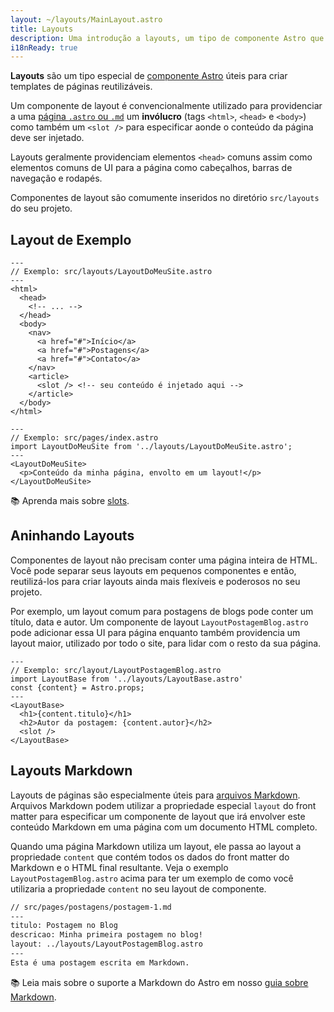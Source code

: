```yaml
---
layout: ~/layouts/MainLayout.astro
title: Layouts
description: Uma introdução a layouts, um tipo de componente Astro que é compartilhado entre páginas para layouts comuns.
i18nReady: true
---
```


**Layouts** são um tipo especial de [componente Astro](/pt-BR/core-concepts/astro-components) úteis para criar templates de páginas reutilizáveis.

Um componente de layout é convencionalmente utilizado para providenciar a uma [página `.astro` ou `.md`](/pt-BR/core-concepts/astro-pages) um **invólucro** (tags `<html>`, `<head>` e `<body>`) como também um `<slot />` para especificar aonde o conteúdo da página deve ser injetado.

Layouts geralmente providenciam elementos `<head>` comuns assim como elementos comuns de UI para a página como cabeçalhos, barras de navegação e rodapés. 

Componentes de layout são comumente inseridos no diretório `src/layouts` do seu projeto.

## Layout de Exemplo

```astro
---
// Exemplo: src/layouts/LayoutDoMeuSite.astro
---
<html>
  <head>
    <!-- ... -->
  </head>
  <body>
    <nav>
      <a href="#">Início</a>
      <a href="#">Postagens</a>
      <a href="#">Contato</a>
    </nav>
    <article>
      <slot /> <!-- seu conteúdo é injetado aqui -->
    </article>
  </body>
</html>
```

```astro
---
// Exemplo: src/pages/index.astro
import LayoutDoMeuSite from '../layouts/LayoutDoMeuSite.astro';
---
<LayoutDoMeuSite>
  <p>Conteúdo da minha página, envolto em um layout!</p>
</LayoutDoMeuSite>
```


📚 Aprenda mais sobre [slots](/pt-BR/core-concepts/astro-components#slots).


## Aninhando Layouts

Componentes de layout não precisam conter uma página inteira de HTML. Você pode separar seus layouts em pequenos componentes e então, reutilizá-los para criar layouts ainda mais flexíveis e poderosos no seu projeto.

Por exemplo, um layout comum para postagens de blogs pode conter um título, data e autor. Um componente de layout `LayoutPostagemBlog.astro` pode adicionar essa UI para página enquanto também providencia um layout maior, utilizado por todo o site, para lidar com o resto da sua página.

```astro
---
// Exemplo: src/layout/LayoutPostagemBlog.astro
import LayoutBase from '../layouts/LayoutBase.astro'
const {content} = Astro.props;
---
<LayoutBase>
  <h1>{content.titulo}</h1>
  <h2>Autor da postagem: {content.autor}</h2>
  <slot />
</LayoutBase>
```

## Layouts Markdown

Layouts de páginas são especialmente úteis para [arquivos Markdown](/pt-BR/guides/markdown-content#markdown-pages). Arquivos Markdown podem utilizar a propriedade especial `layout` do front matter para especificar um componente de layout que irá envolver este conteúdo Markdown em uma página com um documento HTML completo. 

Quando uma página Markdown utiliza um layout, ele passa ao layout a propriedade `content` que contém todos os dados do front matter do Markdown e o HTML final resultante. Veja o exemplo `LayoutPostagemBlog.astro` acima para ter um exemplo de como você utilizaria a propriedade `content` no seu layout de componente.

```markdown
// src/pages/postagens/postagem-1.md
---
titulo: Postagem no Blog
descricao: Minha primeira postagem no blog!
layout: ../layouts/LayoutPostagemBlog.astro
---
Esta é uma postagem escrita em Markdown.
```

📚 Leia mais sobre o suporte a Markdown do Astro em nosso [guia sobre Markdown](/pt-BR/guides/markdown-content).
